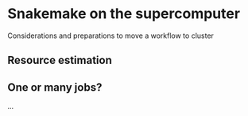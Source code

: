# Snakemake on the supercomputer

Considerations and preparations to move a workflow to cluster

## Resource estimation

## One or many jobs?

...
